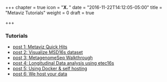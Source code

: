 +++
chapter = true
icon = "<b>X. </b>"
date = "2016-11-22T14:12:05-05:00"
title = "Metaviz Tutorials"
weight = 0
draft = true

+++

### Tutorials

* [post 1: Metaviz Quick Hits](quickHits)
* [post 2: Visualize MSD16s dataset](tutorialUI)
* [post 3: MetagenomeSeq Walkthrough](metagenomeSeq)
* [post 4: Longitudinal Data analysis using etec16s](spline)
* [post 5: Using Docker & self hosting](usingDocker)
* [post 6: We host your data](hostingData)
